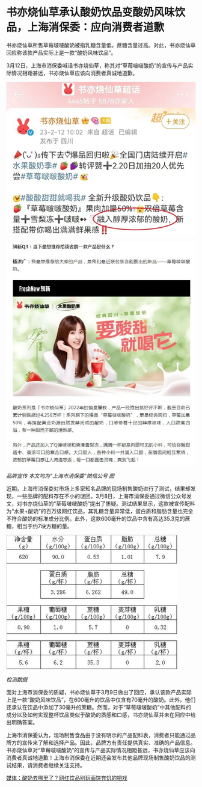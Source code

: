 # 书亦烧仙草承认酸奶饮品变酸奶风味饮品，上海消保委：应向消费者道歉

书亦烧仙草所售草莓啵啵酸奶被指乳糖含量低，蔗糖含量过高。对此，书亦烧仙草回应称该款产品实际上是一款“酸奶风味饮品”。

3月12日，上海市消保委喊话书亦烧仙草，称其对“草莓啵啵酸奶”的宣传与产品实际情况相距甚远，书亦烧仙草应该向消费者真诚地道歉。

![9747a9e4943e531af457519a577c52cf.jpg](https://raw.githubusercontent.com/qqhsx/qqnews_image/main/2024/03/12/书亦烧仙草承认酸奶饮品变酸奶风味饮品，上海消保委：应向消费者道歉/9747a9e4943e531af457519a577c52cf.jpg)

![3c81e84eb52b924f6b4822da01ecae44.jpg](https://raw.githubusercontent.com/qqhsx/qqnews_image/main/2024/03/12/书亦烧仙草承认酸奶饮品变酸奶风味饮品，上海消保委：应向消费者道歉/3c81e84eb52b924f6b4822da01ecae44.jpg)

 _品牌宣传 本文均为“上海市消保委”微信公号 图_

近期，上海市消保委对市场上多家知名品牌的现场制售酸奶进行了测试，结果却发现，一些品牌的配料存在不小的谜团。3月8日，上海市消保委通过微信公众号发文，对书亦烧仙草的“草莓啵啵酸奶”提出了质疑。测试结果显示，这款被宣传配料为“水果+酸奶”的百万级网红饮品，其乳糖含量异常低，蛋白质和脂肪含量也完全不符合酸奶的标准成分比例。此外，这款600毫升的饮品中含有高达35.3克的蔗糖，相当于约7块方糖的量。

![365ce45d265d1dd601c5363550a73380.jpg](https://raw.githubusercontent.com/qqhsx/qqnews_image/main/2024/03/12/书亦烧仙草承认酸奶饮品变酸奶风味饮品，上海消保委：应向消费者道歉/365ce45d265d1dd601c5363550a73380.jpg)

_检测数据_

面对上海市消保委的质疑，书亦烧仙草于3月9日做出了回应，承认该款产品实际上是一款“酸奶风味饮品”，在600毫升的饮品中仅含有70毫升的酸奶。此外，他们还承认在饮品中添加了30毫升的蔗糖。然而，对于“草莓啵啵酸奶”中其他配料的成分以及如何实现整杯饮品类似于酸奶的质感和口感，书亦烧仙草并未在回应中给出明确答案。

上海市消保委认为，现场制售食品由于没有明示的产品配料表，消费者只能通过品牌方的宣传来了解和选择产品。因此，品牌方有责任提供真实、准确的产品信息。书亦烧仙草对“草莓啵啵酸奶”的宣传与产品实际情况相距甚远，书亦烧仙草应该向消费者真诚地道歉！上海市消保委在近期还会发布其他品牌现场制售酸奶饮品的测试结果，请消费者继续关注支持。

[媒体：酸奶去哪里了？网红饮品别玩画饼充饥的把戏 ](https://news.qq.com/rain/a/20240310A05WHF00)

